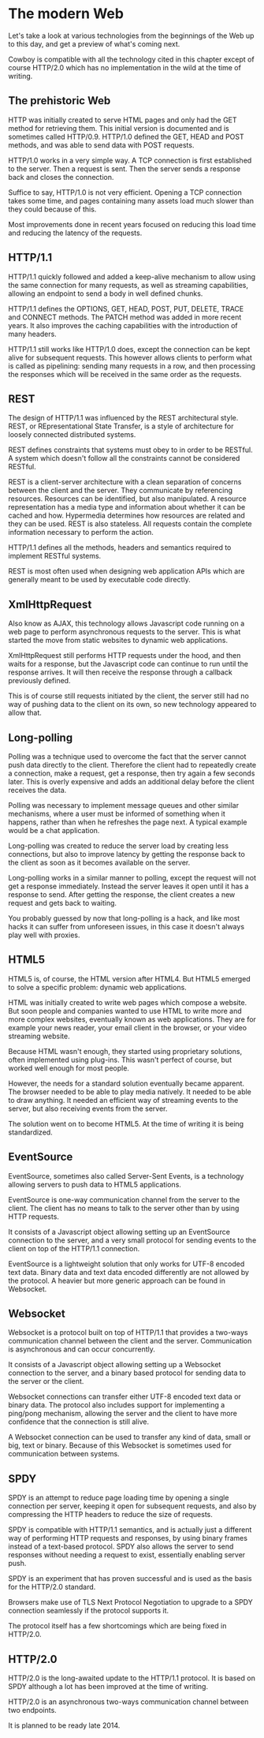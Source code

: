 The modern Web
==============

Let's take a look at various technologies from the beginnings
of the Web up to this day, and get a preview of what's
coming next.

Cowboy is compatible with all the technology cited in this
chapter except of course HTTP/2.0 which has no implementation
in the wild at the time of writing.

The prehistoric Web
-------------------

HTTP was initially created to serve HTML pages and only
had the GET method for retrieving them. This initial
version is documented and is sometimes called HTTP/0.9.
HTTP/1.0 defined the GET, HEAD and POST methods, and
was able to send data with POST requests.

HTTP/1.0 works in a very simple way. A TCP connection
is first established to the server. Then a request is
sent. Then the server sends a response back and closes
the connection.

Suffice to say, HTTP/1.0 is not very efficient. Opening
a TCP connection takes some time, and pages containing
many assets load much slower than they could because of
this.

Most improvements done in recent years focused on reducing
this load time and reducing the latency of the requests.

HTTP/1.1
--------

HTTP/1.1 quickly followed and added a keep-alive mechanism
to allow using the same connection for many requests, as
well as streaming capabilities, allowing an endpoint to send
a body in well defined chunks.

HTTP/1.1 defines the OPTIONS, GET, HEAD, POST, PUT, DELETE,
TRACE and CONNECT methods. The PATCH method was added in more
recent years. It also improves the caching capabilities with
the introduction of many headers.

HTTP/1.1 still works like HTTP/1.0 does, except the connection
can be kept alive for subsequent requests. This however allows
clients to perform what is called as pipelining: sending many
requests in a row, and then processing the responses which will
be received in the same order as the requests.

REST
----

The design of HTTP/1.1 was influenced by the REST architectural
style. REST, or REpresentational State Transfer, is a style of
architecture for loosely connected distributed systems.

REST defines constraints that systems must obey to in order to
be RESTful. A system which doesn't follow all the constraints
cannot be considered RESTful.

REST is a client-server architecture with a clean separation
of concerns between the client and the server. They communicate
by referencing resources. Resources can be identified, but
also manipulated. A resource representation has a media type
and information about whether it can be cached and how. Hypermedia
determines how resources are related and they can be used.
REST is also stateless. All requests contain the complete
information necessary to perform the action.

HTTP/1.1 defines all the methods, headers and semantics required
to implement RESTful systems.

REST is most often used when designing web application APIs
which are generally meant to be used by executable code directly.

XmlHttpRequest
--------------

Also know as AJAX, this technology allows Javascript code running
on a web page to perform asynchronous requests to the server.
This is what started the move from static websites to dynamic
web applications.

XmlHttpRequest still performs HTTP requests under the hood,
and then waits for a response, but the Javascript code can
continue to run until the response arrives. It will then receive
the response through a callback previously defined.

This is of course still requests initiated by the client,
the server still had no way of pushing data to the client
on its own, so new technology appeared to allow that.

Long-polling
------------

Polling was a technique used to overcome the fact that the server
cannot push data directly to the client. Therefore the client had
to repeatedly create a connection, make a request, get a response,
then try again a few seconds later. This is overly expensive and
adds an additional delay before the client receives the data.

Polling was necessary to implement message queues and other
similar mechanisms, where a user must be informed of something
when it happens, rather than when he refreshes the page next.
A typical example would be a chat application.

Long-polling was created to reduce the server load by creating
less connections, but also to improve latency by getting the
response back to the client as soon as it becomes available
on the server.

Long-polling works in a similar manner to polling, except the
request will not get a response immediately. Instead the server
leaves it open until it has a response to send. After getting
the response, the client creates a new request and gets back
to waiting.

You probably guessed by now that long-polling is a hack, and
like most hacks it can suffer from unforeseen issues, in this
case it doesn't always play well with proxies.

HTML5
-----

HTML5 is, of course, the HTML version after HTML4. But HTML5
emerged to solve a specific problem: dynamic web applications.

HTML was initially created to write web pages which compose
a website. But soon people and companies wanted to use HTML
to write more and more complex websites, eventually known as
web applications. They are for example your news reader, your
email client in the browser, or your video streaming website.

Because HTML wasn't enough, they started using proprietary
solutions, often implemented using plug-ins. This wasn't
perfect of course, but worked well enough for most people.

However, the needs for a standard solution eventually became
apparent. The browser needed to be able to play media natively.
It needed to be able to draw anything. It needed an efficient
way of streaming events to the server, but also receiving
events from the server.

The solution went on to become HTML5. At the time of writing
it is being standardized.

EventSource
-----------

EventSource, sometimes also called Server-Sent Events, is a
technology allowing servers to push data to HTML5 applications.

EventSource is one-way communication channel from the server
to the client. The client has no means to talk to the server
other than by using HTTP requests.

It consists of a Javascript object allowing setting up an
EventSource connection to the server, and a very small protocol
for sending events to the client on top of the HTTP/1.1
connection.

EventSource is a lightweight solution that only works for
UTF-8 encoded text data. Binary data and text data encoded
differently are not allowed by the protocol. A heavier but
more generic approach can be found in Websocket.

Websocket
---------

Websocket is a protocol built on top of HTTP/1.1 that provides
a two-ways communication channel between the client and the
server. Communication is asynchronous and can occur concurrently.

It consists of a Javascript object allowing setting up a
Websocket connection to the server, and a binary based
protocol for sending data to the server or the client.

Websocket connections can transfer either UTF-8 encoded text
data or binary data. The protocol also includes support for
implementing a ping/pong mechanism, allowing the server and
the client to have more confidence that the connection is still
alive.

A Websocket connection can be used to transfer any kind of data,
small or big, text or binary. Because of this Websocket is
sometimes used for communication between systems.

SPDY
----

SPDY is an attempt to reduce page loading time by opening a
single connection per server, keeping it open for subsequent
requests, and also by compressing the HTTP headers to reduce
the size of requests.

SPDY is compatible with HTTP/1.1 semantics, and is actually
just a different way of performing HTTP requests and responses,
by using binary frames instead of a text-based protocol.
SPDY also allows the server to send responses without needing
a request to exist, essentially enabling server push.

SPDY is an experiment that has proven successful and is used
as the basis for the HTTP/2.0 standard.

Browsers make use of TLS Next Protocol Negotiation to upgrade
to a SPDY connection seamlessly if the protocol supports it.

The protocol itself has a few shortcomings which are being
fixed in HTTP/2.0.

HTTP/2.0
--------

HTTP/2.0 is the long-awaited update to the HTTP/1.1 protocol.
It is based on SPDY although a lot has been improved at the
time of writing.

HTTP/2.0 is an asynchronous two-ways communication channel
between two endpoints.

It is planned to be ready late 2014.
